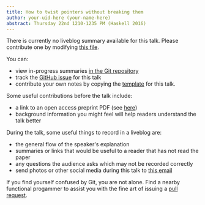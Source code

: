 ```yaml
---
title: How to twist pointers without breaking them
author: your-uid-here (your-name-here)
abstract: Thursday 22nd 1210-1235 PM (Haskell 2016)
---
```


There is currently no liveblog summary available for this talk. Please contribute one by modifying [this file](https://github.com/ocamllabs/icfp2016-blog/blob/master/Haskell/how-to-twist-pointers-without-.md).

You can:
* view in-progress summaries [in the Git repository](https://github.com/ocamllabs/icfp2016-blog/tree/master/Haskell/how-to-twist-pointers-without-/)
* track the [GitHub issue](https://github.com/ocamllabs/icfp2016-blog/issues/108) for this talk
* contribute your own notes by copying the [template](how-to-twist-pointers-without-/template.md) for this talk.

Some useful contributions before the talk include:
* a link to an open access preprint PDF (see [here](https://github.com/gasche/icfp2016-papers))
* background information you might feel will help readers understand the talk better

During the talk, some useful things to record in a liveblog are:
* the general flow of the speaker's explanation
* summaries or links that would be useful to a reader that has not read the paper
* any questions the audience asks which may not be recorded correctly
* send photos or other social media during this talk to [this email](mailto:icfp16.photos@gmail.com?subject=Haskell:how-to-twist-pointers-without-)

If you find yourself confused by Git, you are not alone. Find a nearby functional progammer
to assist you with the fine art of issuing a [pull request](https://help.github.com/articles/about-pull-requests/).

